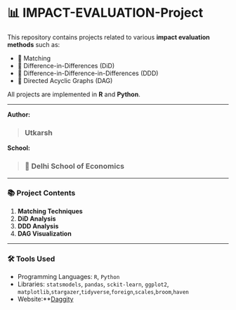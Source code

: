 # 📊 IMPACT-EVALUATION-Project

This repository contains projects related to various **impact evaluation methods** such as:

- 📌 Matching
- 📌 Difference-in-Differences (DiD)
- 📌 Difference-in-Difference-in-Differences (DDD)
- 📌 Directed Acyclic Graphs (DAG)  

All projects are implemented in **R** and **Python**.

---

**Author:**  
> ### Utkarsh

**School:**  
> ### 🏫 Delhi School of Economics

---

### 📚 Project Contents
1. **Matching Techniques**
2. **DiD Analysis**
3. **DDD Analysis**
4. **DAG Visualization**

---

### 🛠️ Tools Used
- Programming Languages: `R`, `Python`
- Libraries: `statsmodels`, `pandas`, `sckit-learn`, `ggplot2`, `matplotlib`,`stargazer`,`tidyverse`,`foreign`,`scales`,`broom`,`haven`
- Website:**[Daggity](https://www.dagitty.net/dags.html)


